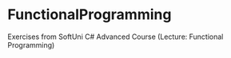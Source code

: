 # FunctionalProgramming
Exercises from SoftUni C# Advanced Course (Lecture: Functional Programming)

